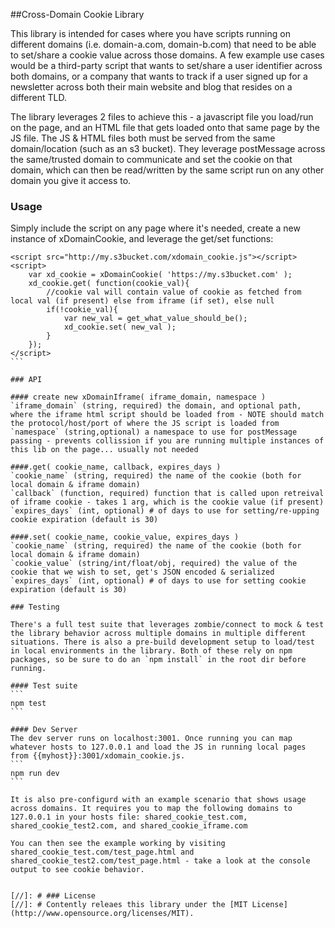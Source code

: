
##Cross-Domain Cookie Library

This library is intended for cases where you have scripts running on different domains (i.e. domain-a.com, domain-b.com) that need to be able to set/share a cookie value across those domains. A few example use cases would be a third-party script that wants to set/share a user identifier across both domains, or a company that wants to track if a user signed up for a newsletter across both their main website and blog that resides on a different TLD.

The library leverages 2 files to achieve this - a javascript file you load/run on the page, and an HTML file that gets loaded onto that same page by the JS file. The JS & HTML files both must be served from the same domain/location (such as an s3 bucket). They leverage postMessage across the same/trusted domain to communicate and set the cookie on that domain, which can then be read/written by the same script run on any other domain you give it access to.

### Usage

Simply include the script on any page where it's needed, create a new instance of xDomainCookie, and leverage the get/set functions:
````
<script src="http://my.s3bucket.com/xdomain_cookie.js"></script>
<script>
	var xd_cookie = xDomainCookie( 'https://my.s3bucket.com' );
	xd_cookie.get( function(cookie_val){
		//cookie val will contain value of cookie as fetched from local val (if present) else from iframe (if set), else null
		if(!cookie_val){
			var new_val = get_what_value_should_be();
			xd_cookie.set( new_val );
		}
	});
</script>
```

### API

#### create new xDomainIframe( iframe_domain, namespace )
`iframe_domain` (string, required) the domain, and optional path, where the iframe html script should be loaded from - NOTE should match the protocol/host/port of where the JS script is loaded from
`namespace` (string,optional) a namespace to use for postMessage passing - prevents collission if you are running multiple instances of this lib on the page... usually not needed

####.get( cookie_name, callback, expires_days )
`cookie_name` (string, required) the name of the cookie (both for local domain & iframe domain)
`callback` (function, required) function that is called upon retreival of iframe cookie - takes 1 arg, which is the cookie value (if present)
`expires_days` (int, optional) # of days to use for setting/re-upping cookie expiration (default is 30)

####.set( cookie_name, cookie_value, expires_days )
`cookie_name` (string, required) the name of the cookie (both for local domain & iframe domain)
`cookie_value` (string/int/float/obj, required) the value of the cookie that we wish to set, get's JSON encoded & serialized
`expires_days` (int, optional) # of days to use for setting cookie expiration (default is 30)

### Testing

There's a full test suite that leverages zombie/connect to mock & test the library behavior across multiple domains in multiple different situations. There is also a pre-build development setup to load/test in local environments in the library. Both of these rely on npm packages, so be sure to do an `npm install` in the root dir before running.

#### Test suite
```
npm test
```

#### Dev Server
The dev server runs on localhost:3001. Once running you can map whatever hosts to 127.0.0.1 and load the JS in running local pages from {{myhost}}:3001/xdomain_cookie.js.
```
npm run dev
```

It is also pre-configurd with an example scenario that shows usage across domains. It requires you to map the following domains to 127.0.0.1 in your hosts file: shared_cookie_test.com, shared_cookie_test2.com, and shared_cookie_iframe.com

You can then see the example working by visiting shared_cookie_test.com/test_page.html and shared_cookie_test2.com/test_page.html - take a look at the console output to see cookie behavior.


[//]: # ### License
[//]: # Contently releaes this library under the [MIT License](http://www.opensource.org/licenses/MIT).